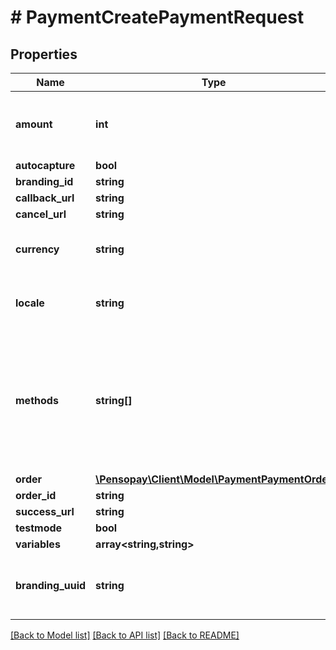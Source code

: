 # # PaymentCreatePaymentRequest

## Properties

Name | Type | Description | Notes
------------ | ------------- | ------------- | -------------
**amount** | **int** | The amount in currency&#39;s lowest denominator |
**autocapture** | **bool** |  | [optional]
**branding_id** | **string** |  | [optional]
**callback_url** | **string** |  | [optional]
**cancel_url** | **string** |  | [optional]
**currency** | **string** | The currency in ISO 4217 format |
**locale** | **string** | Locale to use in payment window | [optional]
**methods** | **string[]** | The methods allowed for the payment   - card   - mobilepay   - applepay   - anyday   - viabill   - swish   - klarna | [optional]
**order** | [**\Pensopay\Client\Model\PaymentPaymentOrder**](PaymentPaymentOrder.md) |  | [optional]
**order_id** | **string** |  |
**success_url** | **string** |  | [optional]
**testmode** | **bool** |  | [optional]
**variables** | **array<string,string>** |  | [optional]
**branding_uuid** | **string** | UUID of branding to use on payment window | [optional]

[[Back to Model list]](../../README.md#models) [[Back to API list]](../../README.md#endpoints) [[Back to README]](../../README.md)
